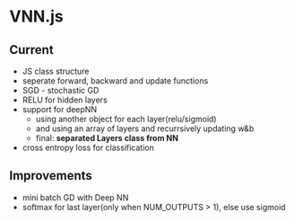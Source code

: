 # VNN.js  

## Current  
- JS class structure  
- seperate forward, backward and update functions  
- SGD - stochastic GD
- RELU for hidden layers  
- support for deepNN
    - using another object for each layer(relu/sigmoid)
    - and using an array of layers and recurrsively updating w&b
    - final: **separated Layers class from NN**
- cross entropy loss for classification

## Improvements  
- mini batch GD with Deep NN  
- softmax for last layer(only when NUM_OUTPUTS > 1), else use sigmoid
